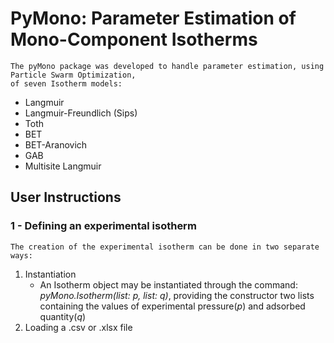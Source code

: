 # PyMono: Parameter Estimation of Mono-Component Isotherms
    The pyMono package was developed to handle parameter estimation, using Particle Swarm Optimization,
    of seven Isotherm models:
    
* Langmuir
* Langmuir-Freundlich (Sips)
* Toth
* BET
* BET-Aranovich
* GAB
* Multisite Langmuir

## User Instructions
### 1 - Defining an experimental isotherm
    The creation of the experimental isotherm can be done in two separate ways:
1. Instantiation
    * An Isotherm object may be instantiated through the command:<br>
      *pyMono.Isotherm(list: p, list: q)*, providing the constructor two lists<br>
      containing the values of experimental pressure(*p*) and adsorbed quantity(*q*)
2. Loading a .csv or .xlsx file



